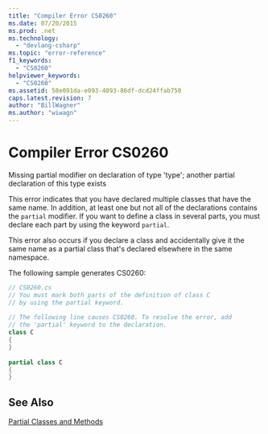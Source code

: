 ```yaml
---
title: "Compiler Error CS0260"
ms.date: 07/20/2015
ms.prod: .net
ms.technology: 
  - "devlang-csharp"
ms.topic: "error-reference"
f1_keywords: 
  - "CS0260"
helpviewer_keywords: 
  - "CS0260"
ms.assetid: 58e091da-e093-4093-86df-dcd24ffab750
caps.latest.revision: 7
author: "BillWagner"
ms.author: "wiwagn"
---
```

# Compiler Error CS0260
Missing partial modifier on declaration of type 'type'; another partial declaration of this type exists  
  
 This error indicates that you have declared multiple classes that have the same name. In addition, at least one but not all of the declarations contains the `partial` modifier. If you want to define a class in several parts, you must declare each part by using the keyword `partial`.  
  
 This error also occurs if you declare a class and accidentally give it the same name as a partial class that's declared elsewhere in the same namespace.  
  
 The following sample generates CS0260:  
  
```csharp  
// CS0260.cs  
// You must mark both parts of the definition of class C   
// by using the partial keyword.  
  
// The following line causes CS0260. To resolve the error, add  
// the 'partial' keyword to the declaration.  
class C    
{  
}  
  
partial class C  
{  
}  
```  
  
## See Also  
 [Partial Classes and Methods](../../../csharp/programming-guide/classes-and-structs/partial-classes-and-methods.md)
